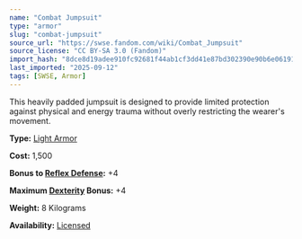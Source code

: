 ```yaml
---
name: "Combat Jumpsuit"
type: "armor"
slug: "combat-jumpsuit"
source_url: "https://swse.fandom.com/wiki/Combat_Jumpsuit"
source_license: "CC BY-SA 3.0 (Fandom)"
import_hash: "8dce8d19adee910fc92681f44ab1cf3dd41e87bd302390e90b6e061912ce9324"
last_imported: "2025-09-12"
tags: [SWSE, Armor]
---
```

This heavily padded jumpsuit is designed to provide limited protection against physical and energy trauma without overly restricting the wearer's movement.

**Type:** [Light Armor](https://swse.fandom.com/wiki/Light_Armor)

**Cost:** 1,500

**Bonus to [Reflex Defense](https://swse.fandom.com/wiki/Reflex_Defense):** +4

**Maximum [Dexterity](https://swse.fandom.com/wiki/Dexterity) Bonus:** +4

**Weight:** 8 Kilograms

**Availability:** [Licensed](https://swse.fandom.com/wiki/Licensed)